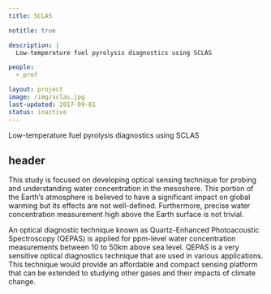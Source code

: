 ```yaml
---
title: SCLAS

notitle: true

description: |
  Low-temperature fuel pyrolysis diagnostics using SCLAS

people:
  - prof

layout: project
image: /img/sclas.jpg
last-updated: 2017-09-01
status: inactive
---
```


Low-temperature fuel pyrolysis diagnostics using SCLAS

## header

This study is focused on developing optical sensing technique for probing and understanding water concentration in the mesoshere. This portion of the Earth’s atmosphere is believed to have a significant impact on global warming but its effects are not well-defined. Furthermore, precise water concentration measurement high above the Earth surface is not trivial.

An optical diagnostic technique known as Quartz-Enhanced Photoacoustic Spectroscopy (QEPAS) is applied for ppm-level water concentration measurements between 10 to 50km above sea level. QEPAS is a very sensitive optical diagnostics technique that are used in various applications. This technique would provide an affordable and compact sensing platform that can be extended to studying other gases and their impacts of climate change.
